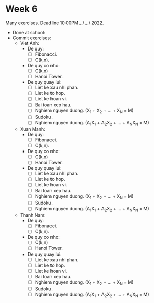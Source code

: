 # Week 6
Many exercises. Deadline 10:00PM _ / _ / 2022.

- Done at school:
- Commit exercises:
  - Viet Anh: 
    - De quy: 
      - [ ] Fibonacci. 
      - [ ] C(k,n).
    - De quy co nho: 
      - [ ] C(k,n) 
      - [ ] Hanoi Tower.
    - De quy quay lui: 
      - [ ] Liet ke xau nhi phan. 
      - [ ] Liet ke to hop. 
      - [ ] Liet ke hoan vi. 
      - [ ] Bai toan xep hau. 
      - [ ] Nghiem nguyen duong. (X<sub>1</sub> + X<sub>2</sub> + ... + X<sub>N</sub> = M) 
      - [ ] Sudoku.
      - [ ] Nghiem nguyen duong. (A<sub>1</sub>X<sub>1</sub> + A<sub>2</sub>X<sub>2</sub> + ... + A<sub>N</sub>X<sub>N</sub> = M) 
  - Xuan Manh: 
    - De quy: 
      - [ ] Fibonacci. 
      - [ ] C(k,n).
    - De quy co nho: 
      - [ ] C(k,n) 
      - [ ] Hanoi Tower.
    - De quy quay lui: 
      - [ ] Liet ke xau nhi phan. 
      - [ ] Liet ke to hop. 
      - [ ] Liet ke hoan vi. 
      - [ ] Bai toan xep hau. 
      - [ ] Nghiem nguyen duong. (X<sub>1</sub> + X<sub>2</sub> + ... + X<sub>N</sub> = M) 
      - [ ] Sudoku.
      - [ ] Nghiem nguyen duong. (A<sub>1</sub>X<sub>1</sub> + A<sub>2</sub>X<sub>2</sub> + ... + A<sub>N</sub>X<sub>N</sub> = M) 
  - Thanh Nam: 
    - De quy: 
      - [ ] Fibonacci. 
      - [ ] C(k,n).
    - De quy co nho: 
      - [ ] C(k,n) 
      - [ ] Hanoi Tower.
    - De quy quay lui: 
      - [ ] Liet ke xau nhi phan. 
      - [ ] Liet ke to hop. 
      - [ ] Liet ke hoan vi. 
      - [ ] Bai toan xep hau. 
      - [ ] Nghiem nguyen duong. (X<sub>1</sub> + X<sub>2</sub> + ... + X<sub>N</sub> = M) 
      - [ ] Sudoku.
      - [ ] Nghiem nguyen duong. (A<sub>1</sub>X<sub>1</sub> + A<sub>2</sub>X<sub>2</sub> + ... + A<sub>N</sub>X<sub>N</sub> = M)
